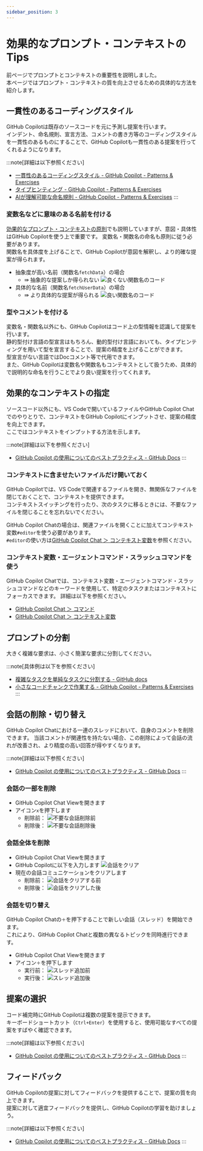 ```yaml
---
sidebar_position: 3
---
```


# 効果的なプロンプト・コンテキストのTips

前ページでプロンプトとコンテキストの重要性を説明しました。<br/>
本ページではプロンプト・コンテキストの質を向上させるための具体的な方法を紹介します。

## 一貫性のあるコーディングスタイル

GitHub Copilotは既存のソースコードを元に予測し提案を行います。<br/>
インデント、命名規則、宣言方法、コメントの書き方等のコーディングスタイルを一貫性のあるものにすることで、GitHub Copilotも一貫性のある提案を行ってくれるようになります。

<!-- textlint-disable ja-technical-writing/ja-no-mixed-period -->
<!-- textlint-disable jtf-style/4.3.2.大かっこ［］ -->
:::note[詳細は以下参照ください]
<!-- textlint-enable jtf-style/4.3.2.大かっこ［］ -->
<!-- textlint-enable ja-technical-writing/ja-no-mixed-period -->
- [一貫性のあるコーディングスタイル - GitHub Copilot - Patterns & Exercises](https://ai-native-development.gitbook.io/docs/v/ja/design-patterns/consistent-coding-style)
- [タイプヒンティング - GitHub Copilot - Patterns & Exercises](https://ai-native-development.gitbook.io/docs/v/ja/general/type-hinting)
- [AIが理解可能な命名規則 - GitHub Copilot - Patterns & Exercises](https://ai-native-development.gitbook.io/docs/v/ja/design-patterns/ai-readable-naming-convention)
:::

### 変数名などに意味のある名前を付ける

[効果的なプロンプト・コンテキストの原則](./02_prompts-context-principles.md)でも説明していますが、意図・具体性はGitHub Copilotを使う上で重要です。
変数名・関数名の命名も原則に従う必要があります。<br/>
関数名を具体度を上げることで、GitHub Copilotが意図を解釈し、より的確な提案が得られます。

- 抽象度が高い名前（関数名`fetchData`）の場合
  - ⇛ 抽象的な提案しか得られない
  ![良くない関数名のコード](images/function-name_bad.png)
- 具体的な名前（関数名`fetchUserData`）の場合
  - ⇛ より具体的な提案が得られる
  ![良い関数名のコード](images/function-name_good.png)

### 型やコメントを付ける

変数名・関数名以外にも、GitHub Copilotはコード上の型情報を認識して提案を行います。<br/>
静的型付け言語の型宣言はもちろん、動的型付け言語においても、タイプヒンティングを用いて型を宣言することで、提案の精度を上げることができます。<br/>
型宣言がない言語ではDocコメント等で代用できます。<br/>
また、GitHub Copilotは変数名や関数名もコンテキストとして扱うため、具体的で説明的な命名を行うことでより良い提案を行ってくれます。

## 効果的なコンテキストの指定

ソースコード以外にも、VS Codeで開いているファイルやGitHub Copilot Chatでのやりとりで、コンテキストをGitHub Copilotにインプットさせ、提案の精度を向上できます。<br/>
ここではコンテキストをインプットする方法を示します。

<!-- textlint-disable ja-technical-writing/ja-no-mixed-period -->
<!-- textlint-disable jtf-style/4.3.2.大かっこ［］ -->
:::note[詳細は以下を参照ください]
<!-- textlint-enable jtf-style/4.3.2.大かっこ［］ -->
<!-- textlint-enable ja-technical-writing/ja-no-mixed-period -->
- [GitHub Copilot の使用についてのベストプラクティス - GitHub Docs](https://docs.github.com/ja/copilot/using-github-copilot/best-practices-for-using-github-copilot#copilot-%E3%82%92%E5%BD%B9%E7%AB%8B%E3%81%A4%E5%87%BA%E5%8A%9B%E3%81%AB%E5%B0%8E%E3%81%8F)
:::

### コンテキストに含ませたいファイルだけ開いておく

GitHub Copilotでは、VS Codeで関連するファイルを開き、無関係なファイルを閉じておくことで、コンテキストを提供できます。<br/>
コンテキストスイッチングを行ったり、次のタスクに移るときには、不要なファイルを閉じることを忘れないでください。

GitHub Copilot Chatの場合は、関連ファイルを開くことに加えてコンテキスト変数`#editor`を使う必要があります。<br/>
`#editor`の使い方は[GitHub Copilot Chat ＞ コンテキスト変数](../08_vscode-extention/02_github-copilot-chat/04_context-variable.md#editorエディタで選択しているファイルをコンテキストに含める)を参照ください。

### コンテキスト変数・エージェントコマンド・スラッシュコマンドを使う

GitHub Copilot Chatでは、コンテキスト変数・エージェントコマンド・スラッシュコマンドなどのキーワードを使用して、特定のタスクまたはコンテキストにフォーカスできます。
詳細は以下を参照ください。
- [GitHub Copilot Chat ＞ コマンド](../08_vscode-extention/02_github-copilot-chat/03_command.md)
- [GitHub Copilot Chat ＞ コンテキスト変数](../08_vscode-extention/02_github-copilot-chat/04_context-variable.md)

## プロンプトの分割

大きく複雑な要求は、小さく簡潔な要求に分割してください。<br/>
<!-- textlint-disable ja-technical-writing/ja-no-mixed-period -->
<!-- textlint-disable jtf-style/4.3.2.大かっこ［］ -->
:::note[具体例は以下を参照ください]
- [複雑なタスクを単純なタスクに分割する - GitHub docs](https://docs.github.com/ja/copilot/using-github-copilot/prompt-engineering-for-github-copilot#break-complex-tasks-into-simpler-tasks)<br/>
- [小さなコードチャンクで作業する - GitHub Copilot - Patterns & Exercises](https://ai-native-development.gitbook.io/docs/ja/design-patterns/working-on-small-chunk)
:::

## 会話の削除・切り替え

GitHub Copilot Chatにおける一連のスレッドにおいて、自身のコメントを削除できます。
当該コメントが関連性を持たない場合、この削除によって会話の流れが改善され、より精度の高い回答が得やすくなります。

<!-- textlint-disable ja-technical-writing/ja-no-mixed-period -->
<!-- textlint-disable jtf-style/4.3.2.大かっこ［］ -->
:::note[詳細は以下参照ください]
<!-- textlint-enable jtf-style/4.3.2.大かっこ［］ -->
<!-- textlint-enable ja-technical-writing/ja-no-mixed-period -->
- [GitHub Copilot の使用についてのベストプラクティス - GitHub Docs](https://docs.github.com/ja/copilot/using-github-copilot/best-practices-for-using-github-copilot#copilot-%E3%82%92%E5%BD%B9%E7%AB%8B%E3%81%A4%E5%87%BA%E5%8A%9B%E3%81%AB%E5%B0%8E%E3%81%8F)
:::

### 会話の一部を削除

- GitHub Copilot Chat Viewを開きます
- アイコン`x`を押下します
  - 削除前：
    ![不要な会話削除前](images/delete-request_before.png)
  - 削除後：
    ![不要な会話削除後](images/delete-request_after.png)

### 会話全体を削除

- GitHub Copilot Chat Viewを開きます
- GitHub Copilotに以下を入力します
    ![会話をクリア](images/clear-communication-setting.png)
- 現在の会話コミュニケーションをクリアします
  - 削除前：
    ![会話をクリアする前](images/clear-communication_before.png)
  - 削除後：
    ![会話をクリアした後](images/clear-communication_before.png)

### 会話を切り替え

GitHub Copilot Chatの`＋`を押下することで新しい会話（スレッド）を開始できます。<br/>
これにより、GitHub Copilot Chatと複数の異なるトピックを同時進行できます。

- GitHub Copilot Chat Viewを開きます
- アイコン`＋`を押下します
  - 実行前：
    ![スレッド追加前](images/add-thread_before.png)
  - 実行後：
    ![スレッド追加後](images/add-thread_after.png)

## 提案の選択

コード補完時にGitHub Copilotは複数の提案を提示できます。<br/>
キーボードショートカット（`Ctrl+Enter`）を使用すると、使用可能なすべての提案をすばやく確認できます。

<!-- textlint-disable ja-technical-writing/ja-no-mixed-period -->
<!-- textlint-disable jtf-style/4.3.2.大かっこ［］ -->
:::note[詳細は以下参照ください]
<!-- textlint-enable jtf-style/4.3.2.大かっこ［］ -->
<!-- textlint-enable ja-technical-writing/ja-no-mixed-period -->
- [GitHub Copilot の使用についてのベストプラクティス - GitHub Docs](https://docs.github.com/ja/copilot/using-github-copilot/best-practices-for-using-github-copilot#copilot-%E3%82%92%E5%BD%B9%E7%AB%8B%E3%81%A4%E5%87%BA%E5%8A%9B%E3%81%AB%E5%B0%8E%E3%81%8F)
:::

## フィードバック

GitHub Copilotの提案に対してフィードバックを提供することで、提案の質を向上できます。<br/>
提案に対して適宜フィードバックを提供し、GitHub Copilotの学習を助けましょう。

<!-- textlint-disable ja-technical-writing/ja-no-mixed-period -->
<!-- textlint-disable jtf-style/4.3.2.大かっこ［］ -->
:::note[詳細は以下参照ください]
<!-- textlint-enable jtf-style/4.3.2.大かっこ［］ -->
<!-- textlint-enable ja-technical-writing/ja-no-mixed-period -->
- [GitHub Copilot の使用についてのベストプラクティス - GitHub Docs](https://docs.github.com/ja/copilot/using-github-copilot/best-practices-for-using-github-copilot#copilot-%E3%82%92%E5%BD%B9%E7%AB%8B%E3%81%A4%E5%87%BA%E5%8A%9B%E3%81%AB%E5%B0%8E%E3%81%8F)
:::
